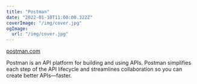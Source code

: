 ```yaml
---
title: "Postman"
date: "2022-01-10T11:00:00.322Z"
coverImage: "/img/cover.jpg"
ogImage:
  url: "/img/cover.jpg"
---
```


[postman.com](https://www.postman.com/)

Postman is an API platform for building and using APIs. Postman simplifies each step of the API lifecycle and streamlines collaboration so you can create better APIs—faster.
